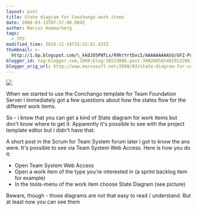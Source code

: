 ```yaml
---
layout: post
title: State diagram for Conchango work items
date: 2008-03-13T07:57:00.004Z
author: Marcus Hammarberg
tags:
  - TFS
modified_time: 2010-12-14T15:22:51.425Z
thumbnail: >-
  http://1.bp.blogspot.com/\_kkDJOSPNTLs/R9ktYrtDxcI/AAAAAAAAASU/GFZ-Pox2QKM/s72-c/conchango.JPG
blogger_id: tag:blogger.com,1999:blog-36533086.post-3002085824029122061
blogger_orig_url: http://www.marcusoft.net/2008/03/state-diagram-for-conchango-work-items.html
---
```



[<img
src="http://1.bp.blogspot.com/_kkDJOSPNTLs/R9ktYrtDxcI/AAAAAAAAASU/GFZ-Pox2QKM/s320/conchango.JPG"
id="BLOGGER_PHOTO_ID_5177219148710921666"
style="DISPLAY: block; MARGIN: 0px auto 10px; CURSOR: hand; TEXT-ALIGN: center"
data-border="0" />](http://1.bp.blogspot.com/_kkDJOSPNTLs/R9ktYrtDxcI/AAAAAAAAASU/GFZ-Pox2QKM/s1600-h/conchango.JPG)



When we started to use the Conchango template for Team Foundation Server
i immediately got a few questions about how the states flow for the
different work items.




So - i know that you can get a kind of State diagram for work items but
don't know where to get it. Apparently it's possible to see with the
project template editor but i didn't have that.




A short post in the Scrum for Team System forum later i got to know the
ans were. It's possible to see via Team System Web Access. Here is how
you do it:


-   Open Team System Web Access
-   Open a work item of the type you're interested in (a sprint backlog
    item for example)
-   In the tools-menu of the work item choose State Diagram (see
    picture)

Beware, though - those diagrams are not that easy to read / understand.
But at least now you can see them
